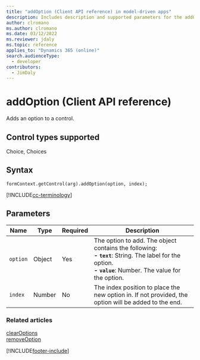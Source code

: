 ```yaml
---
title: "addOption (Client API reference) in model-driven apps"
description: Includes description and supported parameters for the addOption method.
author: clromano
ms.author: clromano
ms.date: 03/12/2022
ms.reviewer: jdaly
ms.topic: reference
applies_to: "Dynamics 365 (online)"
search.audienceType: 
  - developer
contributors:
  - JimDaly
---
```

# addOption (Client API reference)

Adds an option to a control. 

## Control types supported

Choice, Choices

## Syntax

`formContext.getControl(arg).addOption(option, index);`

[!INCLUDE[cc-terminology](../../../../data-platform/includes/cc-terminology.md)]

## Parameters

|Name | Type | Required | Description|
|--|--|--|--|
|`option` |Object |Yes|The option to add. The object contains the following:<br/>**- `text`**: String. The label for the option.<br/>**- `value`**: Number. The value for the option.|
|`index` |Number |No|The index position to place the new option in. If not provided, the option will be added to the end.|

### Related articles

[clearOptions](clearOptions.md)   
[removeOption](removeOption.md)

[!INCLUDE[footer-include](../../../../../includes/footer-banner.md)]
